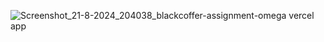 ![Screenshot_21-8-2024_204038_blackcoffer-assignment-omega vercel app](https://github.com/user-attachments/assets/786a4f7b-222a-4b8c-a30d-2fe77a1969df)
